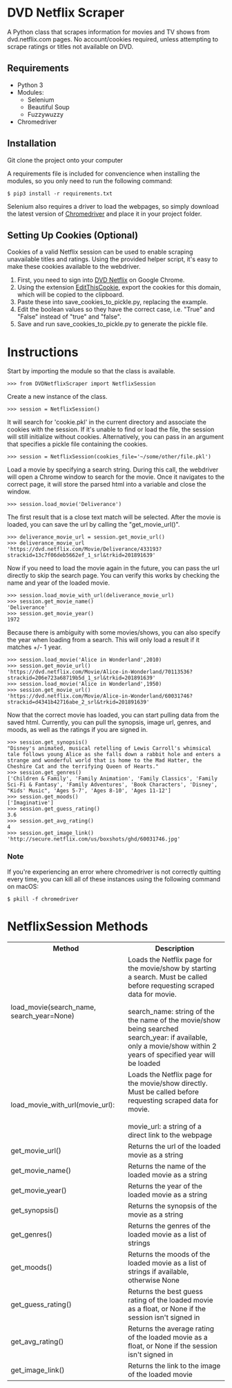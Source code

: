 # DVD Netflix Scraper
A Python class that scrapes information for movies and TV shows from dvd.netflix.com pages. No account/cookies required, unless attempting to scrape ratings or titles not available on DVD.

## Requirements
* Python 3
* Modules:
  * Selenium
  * Beautiful Soup
  * Fuzzywuzzy
* Chromedriver

## Installation

Git clone the project onto your computer 

A requirements file is included for convencience when installing the modules, 
so you only need to run the following command:

```$ pip3 install -r requirements.txt```

Selenium also requires a driver to load the webpages, so simply download the latest version of [Chromedriver](http://chromedriver.storage.googleapis.com/index.html) and place it in your project folder.

## Setting Up Cookies (Optional)

Cookies of a valid Netflix session can be used to enable scraping unavailable titles and ratings. Using the provided helper script, it's easy to make these cookies available to the webdriver.

1. First, you need to sign into [DVD Netflix](https://dvd.netflix.com/MemberHome) on Google Chrome.
2. Using the extension [EditThisCookie](https://chrome.google.com/webstore/detail/editthiscookie/fngmhnnpilhplaeedifhccceomclgfbg?hl=en), export the cookies for this domain, which will be copied to the clipboard.
3. Paste these into save_cookies_to_pickle.py, replacing the example.
4. Edit the boolean values so they have the correct case, i.e. "True" and "False" instead of "true" and "false".
5. Save and run save_cookies_to_pickle.py to generate the pickle file.

# Instructions

Start by importing the module so that the class is available.

```>>> from DVDNetflixScraper import NetflixSession```

Create a new instance of the class.

```>>> session = NetflixSession()```

It will search for 'cookie.pkl' in the current directory and associate the cookies with the session.  If it's unable to find or load the file, the session will still initialize without cookies.  Alternatively, you can pass in an argument that specifies a pickle file containing the cookies.

```>>> session = NetflixSession(cookies_file='~/some/other/file.pkl')```

Load a movie by specifying a search string.  During this call, the webdriver will open a Chrome window to search for the movie.  Once it navigates to the correct page, it will store the parsed html into a variable and close the window.

```>>> session.load_movie('Deliverance')```

The first result that is a close text match will be selected.  After the movie is loaded, you can save the url by calling the "get_movie_url()".

```
>>> deliverance_movie_url = session.get_movie_url()
>>> deliverance_movie_url
'https://dvd.netflix.com/Movie/Deliverance/433193?strackid=13c7f06deb5662ef_1_srl&trkid=201891639'
```

Now if you need to load the movie again in the future, you can pass the url directly to skip the search page.  You can verify this works by checking the name and year of the loaded movie.

```
>>> session.load_movie_with_url(deliverance_movie_url)
>>> session.get_movie_name()
'Deliverance'
>>> session.get_movie_year()
1972
```

Because there is ambiguity with some movies/shows, you can also specify the year when loading from a search.  This will only load a result if it matches +/- 1 year.

```
>>> session.load_movie('Alice in Wonderland',2010)
>>> session.get_movie_url()
'https://dvd.netflix.com/Movie/Alice-in-Wonderland/70113536?strackid=206e723a68719b5d_1_srl&trkid=201891639'
>>> session.load_movie('Alice in Wonderland',1950)
>>> session.get_movie_url()
'https://dvd.netflix.com/Movie/Alice-in-Wonderland/60031746?strackid=d4341b42716abe_2_srl&trkid=201891639'
```

Now that the correct movie has loaded, you can start pulling data from the saved html.  Currently, you can pull the synopsis, image url, genres, and moods, as well as the ratings if you are signed in.

```
>>> session.get_synopsis()
"Disney's animated, musical retelling of Lewis Carroll's whimsical tale follows young Alice as she falls down a rabbit hole and enters a strange and wonderful world that is home to the Mad Hatter, the Cheshire Cat and the terrifying Queen of Hearts."
>>> session.get_genres()
['Children & Family', 'Family Animation', 'Family Classics', 'Family Sci-Fi & Fantasy', 'Family Adventures', 'Book Characters', 'Disney', "Kids' Music", 'Ages 5-7', 'Ages 8-10', 'Ages 11-12']
>>> session.get_moods()
['Imaginative']
>>> session.get_guess_rating()
3.6
>>> session.get_avg_rating()
4
>>> session.get_image_link()
'http://secure.netflix.com/us/boxshots/ghd/60031746.jpg'
```

### Note

If you're experiencing an error where chromedriver is not correctly quitting every time, you can kill all of these instances using the following command on macOS:

```$ pkill -f chromedriver```

# NetflixSession Methods
 
<table class="tg">
  <tr>
    <th class="tg-s6z2">Method</th>
    <th class="tg-s6z2">Description</th>
  </tr>
  <tr>
    <td class="tg-s6z2">load_movie(search_name, search_year=None)</td>
    <td class="tg-s6z2">Loads the Netflix page for the movie/show by starting a search.  Must be called before requesting scraped data for movie.<br><br>
search_name: string of the the name of the movie/show being searched<br>
search_year: if available, only a movie/show within 2 years of specified year will be loaded</td>
  </tr>
  <tr>
    <td class="tg-s6z2">load_movie_with_url(movie_url):</td>
    <td class="tg-s6z2">Loads the Netflix page for the movie/show directly.  Must be called before requesting scraped data for movie.<br><br>
movie_url: a string of a direct link to the webpage</td>
  </tr>
  <tr>
    <td class="tg-s6z2">get_movie_url()</td>
    <td class="tg-s6z2">Returns the url of the loaded movie as a string</td>
  </tr>
  <tr>
    <td class="tg-s6z2">get_movie_name()</td>
    <td class="tg-s6z2">Returns the name of the loaded movie as a string</td>
  </tr>
  <tr>
    <td class="tg-s6z2">get_movie_year()</td>
    <td class="tg-s6z2">Returns the year of the loaded movie as a string</td>
  </tr>
  <tr>
    <td class="tg-s6z2">get_synopsis()</td>
    <td class="tg-s6z2">Returns the synopsis of the movie as a string</td>
  </tr>
  <tr>
    <td class="tg-s6z2">get_genres()</td>
    <td class="tg-s6z2">Returns the genres of the loaded movie as a list of strings</td>
  </tr>
  <tr>
    <td class="tg-s6z2">get_moods()</td>
    <td class="tg-s6z2">Returns the moods of the loaded movie as a list of strings if available, otherwise None</td>
  </tr>
  <tr>
    <td class="tg-s6z2">get_guess_rating()</td>
    <td class="tg-s6z2">Returns the best guess rating of the loaded movie as a float, or None if the session isn't signed in</td>
  </tr>
  <tr>
    <td class="tg-s6z2">get_avg_rating()</td>
    <td class="tg-s6z2">Returns the average rating of the loaded movie as a float, or None if the session isn't signed in</td>
  </tr>
  <tr>
    <td class="tg-s6z2">get_image_link()</td>
    <td class="tg-s6z2">Returns the link to the image of the loaded movie</td>
  </tr>


